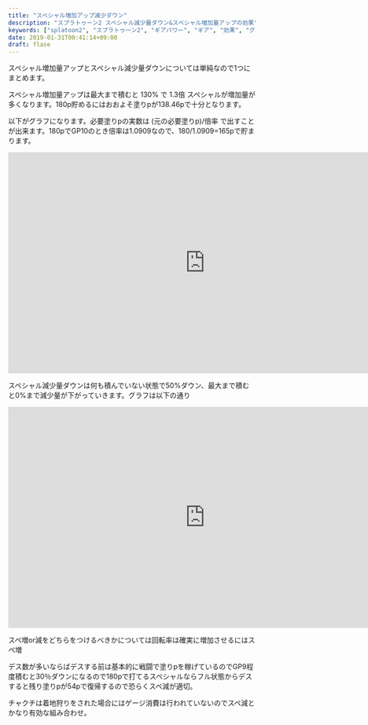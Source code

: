 ```yaml
---
title: "スペシャル増加アップ減少ダウン"
description: "スプラトゥーン2 スペシャル減少量ダウン&スペシャル増加量アップの効果"
keywords: ["splatoon2", "スプラトゥーン2", "ギアパワー", "ギア", "効果", "グラフ", "スペ増", "スペ減", "スペシャル増加量アップ", "スペシャル減少量ダウン"]
date: 2019-01-31T00:41:14+09:00
draft: flase
---
```


スペシャル増加量アップとスペシャル減少量ダウンについては単純なので1つにまとめます。

スペシャル増加量アップは最大まで積むと 130% で 1.3倍 スペシャルが増加量が多くなります。180p貯めるにはおおよそ塗りpが138.46pで十分となります。

以下がグラフになります。必要塗りpの実数は (元の必要塗りp)/倍率 で出すことが出来ます。180pでGP10のとき倍率は1.0909なので、180/1.0909=165pで貯まります。

<iframe width="800" height="450" src="https://datastudio.google.com/embed/reporting/15HYVQlo7ijbNCRDXvEpeom0DmBzMJy5W/page/K5yl" frameborder="0" style="border:0" allowfullscreen></iframe>

スペシャル減少量ダウンは何も積んでいない状態で50%ダウン、最大まで積むと0%まで減少量が下がっていきます。グラフは以下の通り

<iframe width="800" height="450" src="https://datastudio.google.com/embed/reporting/15HYVQlo7ijbNCRDXvEpeom0DmBzMJy5W/page/C9yl" frameborder="0" style="border:0" allowfullscreen></iframe>

スペ増or減をどちらをつけるべきかについては回転率は確実に増加させるにはスペ増

デス数が多いならばデスする前は基本的に戦闘で塗りpを稼げているのでGP9程度積むと30％ダウンになるので180pで打てるスペシャルならフル状態からデスすると残り塗りpが54pで復帰するので恐らくスペ減が適切。

チャクチは着地狩りをされた場合にはゲージ消費は行われていないのでスペ減とかなり有効な組み合わせ。
